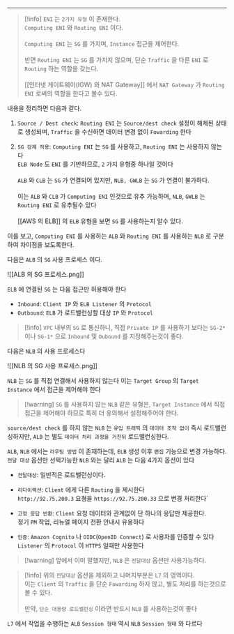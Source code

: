 
---

>[!info] `ENI` 는 `2가지 유형` 이 존재한다.<br>`Computing ENI` 와 `Routing ENI` 이다.<br><br>`Computing ENI` 는 `SG` 를 가지며, `Instance` 접근을 제어한다.<br><br>반면 `Routing ENI` 는 `SG` 를 가지지 않으며, 단순 `Traffic` 을 다른 `ENI` 로 `Routing` 하는 역할을 갖는다.<br><br>[[인터넷 게이트웨이(IGW) 와 NAT Gateway]] 에서 `NAT Gateway` 가 `Routing ENI` 로써의 역할을 한다고 볼수 있다.

내용을 정리하면 다음과 같다. 

1. `Source / Dest check`: `Routing ENI` 는 `Source/dest check` 설정이 해제된 상태로 생성되며, `Traffic` 을 수신하면 데이터 변경 없이 `Fowarding` 한다

2. `SG 강제 적용`: `Computing ENI` 는 `SG` 를 사용하고, `Routing ENI` 는 사용하지 않는다<br>`ELB Node` 도 `ENI` 를 기반하므로, `2` 가지 유형중 하나일 것이다<br><br>`ALB` 와 `CLB` 는 `SG` 가 연결되어 있지만, `NLB, GWLB` 는 `SG` 가 연결이 불가하다.<br><br>이는 `ALB` 와 `CLB` 가 `Computing ENI` 인것으로 유추 가능하며, `NLB`, `GWLB` 는 `Routing ENI` 로 유추될수 있다<br><br>[[AWS 의 ELB]] 의 `ELB` 유형을 보면 `SG` 를 사용하는지 알수 있다.

이를 보고, `Computing ENI` 를 사용하는 `ALB` 와 `Routing ENI` 를 사용하는 `NLB` 로 구분하여 차이점을 보도록한다.

다음은 `ALB` 의 `SG` 사용 프로세스 이다.

![[ALB 의 SG 프로세스.png]]

`ELB` 에 연결된 `SG` 는 다음 접근만 허용해야 한다

- `Inbound`: `Client IP` 와 `ELB Listener` 의 `Protocol` 
- `Outbound`: `ELB` 가 로드밸런싱할 대상 `IP` 와 `Protocol`

>[!info] `VPC` 내부의 `SG` 로 통신하니, 직접 `Private IP` 를 사용하기 보다는 `SG-2*` 이나 `SG-1*` 으로 `Inbound` 및 `Oubound` 를 지정해주는것이 좋다.

다음은 `NLB` 의 사용 프로세스다

![[NLB 의 SG 사용 프로세스.png]]

`NLB` 는 `SG` 를 직접 연결해서 사용하지 않는다
이는 `Target Group` 의 `Target Instance` 에서 접근을 제어해야 한다

>[!warning] `SG` 를 사용하지 않는 `NLB` 같은 유형은, `Target Instance` 에서 직접 접근을 제어해야 하므로 특히 더 유의해서 설정해주어야 한다.

`source/dest check` 를 하지 않는 `NLB` 는 `유입 트래픽` 의 `데이터 조작 없이` 즉시 로드밸런싱하지만, `ALB` 는 별도 `데이터 처리 과정을 거친뒤` 로드밸런싱한다.

`ALB`, `NLB` 에서는 `라우팅 방법` 이 존재하는데, `ELB` 생성 이후 `편집` 기능으로 변경 가능하다.
`전달 대상` 옵션만 선택가능한 `NLB` 와는 달리 `ALB` 는 다음 4가지 옵션이 있다

- `전달대상`: 일반적은 로드밸런싱이다.

- `리다이렉션`: `Client` 에게 다른 `Routing` 을 제시한다<br>`http://92.75.200.3` 요쳥을 `https://92.75.200.33` 으로 변경 처리한다`

- `고정 응답 반환`: `Client` 요청 데이터와 관계없이 단 하나의 응답만 제공한다.<br>정기 `PM` 작업, 리뉴얼 페이지 전환 안내시 유용하다

- `인증`: `Amazon Cognito` 나 `OIDC`(`OpenID Connect`) 로 사용자를 인증할 수 있다<br>`Listener` 의 `Protocol` 이 `HTTPS` 일때만 사용한다

> [!warning] 앞에서 이미 말했지만, `NLB` 은 `전달대상` 옵션만 사용가능하다.

>[!info] 위의 `전달대상` 옵션을 제외하고 나머지부분은 `L7` 의 영역이다.<br>이는 `Client` 의 `Traffic` 을 단순 `Fowarding` 하지 않고, 별도 처리를 하는것으로 볼 수 있다.<br><br>만약, `단순 대용량 로드밸런싱` 이라면 반드시 `NLB` 를 사용하는것이 좋다

`L7` 에서 작업을 수행하는 `ALB` `Session 형태` 역시 `NLB` `Session 형태` 와 다르다

